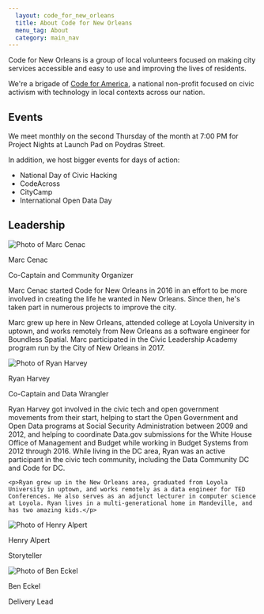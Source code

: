 ```yaml
---
  layout: code_for_new_orleans
  title: About Code for New Orleans
  menu_tag: About
  category: main_nav
---
```

Code for New Orleans is a group of local volunteers focused on making city services accessible and easy to use and improving the lives of residents.

We're a brigade of [Code for America](https://www.codeforamerica.org/), a national non-profit focused on civic activism with technology in local contexts across our nation.

## Events
We meet monthly on the second Thursday of the month at 7:00 PM for Project Nights at Launch Pad on Poydras Street.

In addition, we host bigger events for days of action:

* National Day of Civic Hacking
* CodeAcross
* CityCamp
* International Open Data Day

## Leadership

<div class="person">
  <div class="person-photo">
    <img src="https://baconmockup.com/200/300/" alt="Photo of Marc Cenac" title="Photo of Marc Cenac"/>
  </div>
  <div class="person-details">
    <p class="person-name">Marc Cenac</p>
    <p class="person-title">Co-Captain and Community Organizer</p>
    <p>Marc Cenac started Code for New Orleans in 2016 in an effort to be more involved in creating the life he wanted in New Orleans. Since then, he's taken part in numerous projects to improve the city.</p>
    <p>Marc grew up here in New Orleans, attended college at Loyola University in uptown, and works remotely from New Orleans as a software engineer for Boundless Spatial. Marc participated in the Civic Leadership Academy program run by the City of New Orleans in 2017.</p>
  </div>
</div>
<div class="person">
  <div class="person-photo">
    <img src="https://baconmockup.com/200/300/" alt="Photo of Ryan Harvey" title="Photo of Ryan Harvey"/>
  </div>
  <div class="person-details">
    <p class="person-name">Ryan Harvey</p>
    <p class="person-title">Co-Captain and Data Wrangler</p>
    <p>Ryan Harvey got involved in the civic tech and open government movements from their start, helping to start the Open Government and Open Data programs at Social Security Administration between 2009 and 2012, and helping to coordinate Data.gov submissions for the White House Office of Management and Budget while working in Budget Systems from 2012 through 2016. While living in the DC area, Ryan was an active participant in the civic tech community, including the Data Community DC and Code for DC.</p>

    <p>Ryan grew up in the New Orleans area, graduated from Loyola University in uptown, and works remotely as a data engineer for TED Conferences. He also serves as an adjunct lecturer in computer science at Loyola. Ryan lives in a multi-generational home in Mandeville, and has two amazing kids.</p>
  </div>
</div>
<div class="person">
  <div class="person-photo">
    <img src="https://baconmockup.com/200/300/" alt="Photo  of Henry Alpert" title="Photo of Henry Alpert"/>
  </div>
  <div class="person-details">
    <p class="person-name">Henry Alpert</p>
    <p class="person-title">Storyteller</p>
  </div>
</div>
<div class="person">
  <div class="person-photo">
    <img src="https://baconmockup.com/200/300/" alt="Photo of Ben Eckel" title="Photo of Ben Eckel"/>
  </div>
  <div class="person-details">
    <p class="person-name">Ben Eckel</p>
    <p class="person-title">Delivery Lead</p>
  </div>
</div>
